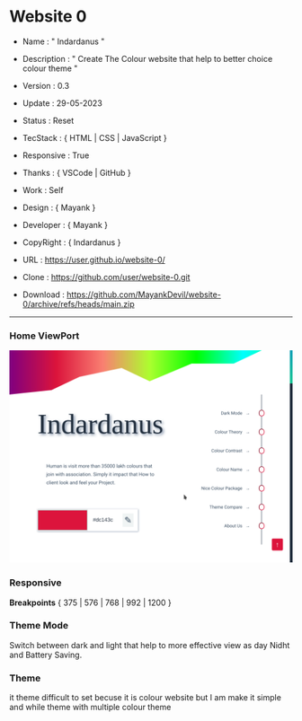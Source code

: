 # Website 0

- Name : " Indardanus "

- Description : " Create The Colour website that help to better choice colour theme "

- Version : 0.3

- Update : 29-05-2023

- Status : Reset

- TecStack : { HTML | CSS | JavaScript }

- Responsive : True

- Thanks : { VSCode | GitHub }

- Work : Self

- Design : { Mayank }

- Developer : { Mayank }

- CopyRight : { Indardanus }

- URL : https://user.github.io/website-0/

- Clone : https://github.com/user/website-0.git

- Download : https://github.com/MayankDevil/website-0/archive/refs/heads/main.zip

---

### Home ViewPort

![Alt text](./data/Indardanus.png "HomePage")

### Responsive

**Breakpoints** { 375 | 576 | 768 | 992 | 1200 }

### Theme Mode

Switch between dark and light that help to more effective view as day Nidht and Battery Saving.

### Theme

it theme difficult to set becuse it is colour website but I am make it simple and while theme with multiple colour theme
